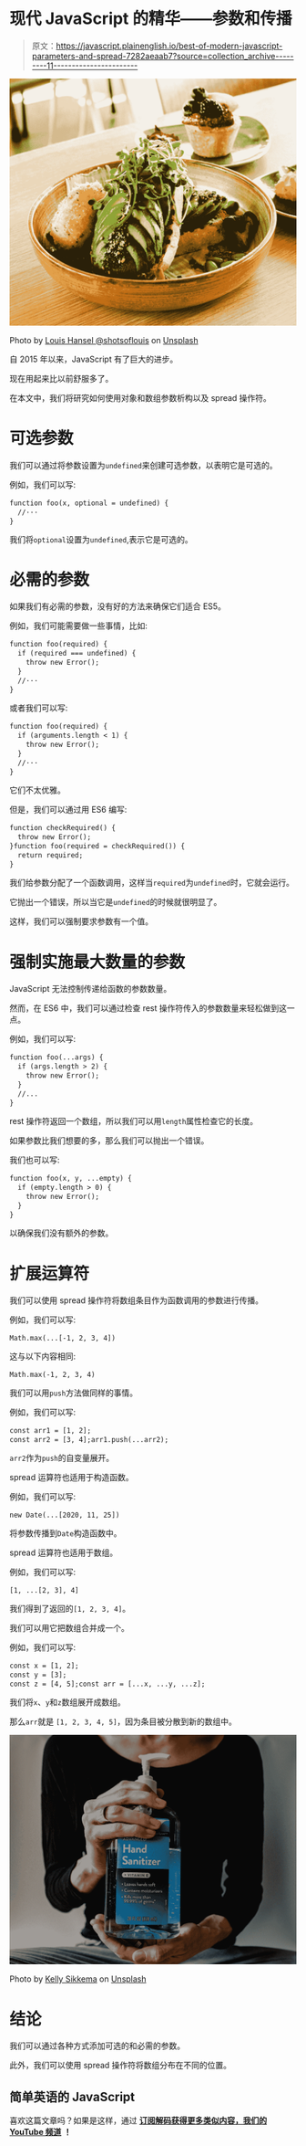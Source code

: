 # 现代 JavaScript 的精华——参数和传播

> 原文：<https://javascript.plainenglish.io/best-of-modern-javascript-parameters-and-spread-7282aeaab7?source=collection_archive---------11----------------------->

![](img/94ffc4b75dbfd8eb2a239c4ef615a738.png)

Photo by [Louis Hansel @shotsoflouis](https://unsplash.com/@louishansel?utm_source=medium&utm_medium=referral) on [Unsplash](https://unsplash.com?utm_source=medium&utm_medium=referral)

自 2015 年以来，JavaScript 有了巨大的进步。

现在用起来比以前舒服多了。

在本文中，我们将研究如何使用对象和数组参数析构以及 spread 操作符。

# 可选参数

我们可以通过将参数设置为`undefined`来创建可选参数，以表明它是可选的。

例如，我们可以写:

```
function foo(x, optional = undefined) {
  //···
}
```

我们将`optional`设置为`undefined`,表示它是可选的。

# 必需的参数

如果我们有必需的参数，没有好的方法来确保它们适合 ES5。

例如，我们可能需要做一些事情，比如:

```
function foo(required) {
  if (required === undefined) {
    throw new Error();
  }
  //···
}
```

或者我们可以写:

```
function foo(required) {
  if (arguments.length < 1) {
    throw new Error();
  }
  //···
}
```

它们不太优雅。

但是，我们可以通过用 ES6 编写:

```
function checkRequired() {
  throw new Error();
}function foo(required = checkRequired()) {
  return required;
}
```

我们给参数分配了一个函数调用，这样当`required`为`undefined`时，它就会运行。

它抛出一个错误，所以当它是`undefined`的时候就很明显了。

这样，我们可以强制要求参数有一个值。

# 强制实施最大数量的参数

JavaScript 无法控制传递给函数的参数数量。

然而，在 ES6 中，我们可以通过检查 rest 操作符传入的参数数量来轻松做到这一点。

例如，我们可以写:

```
function foo(...args) {
  if (args.length > 2) {
    throw new Error();
  }
  //...
}
```

rest 操作符返回一个数组，所以我们可以用`length`属性检查它的长度。

如果参数比我们想要的多，那么我们可以抛出一个错误。

我们也可以写:

```
function foo(x, y, ...empty) {
  if (empty.length > 0) {
    throw new Error();
  }
}
```

以确保我们没有额外的参数。

# 扩展运算符

我们可以使用 spread 操作符将数组条目作为函数调用的参数进行传播。

例如，我们可以写:

```
Math.max(...[-1, 2, 3, 4])
```

这与以下内容相同:

```
Math.max(-1, 2, 3, 4)
```

我们可以用`push`方法做同样的事情。

例如，我们可以写:

```
const arr1 = [1, 2];
const arr2 = [3, 4];arr1.push(...arr2);
```

`arr2`作为`push`的自变量展开。

spread 运算符也适用于构造函数。

例如，我们可以写:

```
new Date(...[2020, 11, 25])
```

将参数传播到`Date`构造函数中。

spread 运算符也适用于数组。

例如，我们可以写:

```
[1, ...[2, 3], 4]
```

我们得到了返回的`[1, 2, 3, 4]`。

我们可以用它把数组合并成一个。

例如，我们可以写:

```
const x = [1, 2];
const y = [3];
const z = [4, 5];const arr = [...x, ...y, ...z];
```

我们将`x`、`y`和`z`数组展开成数组。

那么`arr`就是 `[1, 2, 3, 4, 5]`，因为条目被分散到新的数组中。

![](img/53cd4f60555b4478ff00f502eccffd06.png)

Photo by [Kelly Sikkema](https://unsplash.com/@kellysikkema?utm_source=medium&utm_medium=referral) on [Unsplash](https://unsplash.com?utm_source=medium&utm_medium=referral)

# 结论

我们可以通过各种方式添加可选的和必需的参数。

此外，我们可以使用 spread 操作符将数组分布在不同的位置。

## 简单英语的 JavaScript

喜欢这篇文章吗？如果是这样，通过 [**订阅解码获得更多类似内容，我们的 YouTube 频道**](https://www.youtube.com/channel/UCtipWUghju290NWcn8jhyAw) **！**